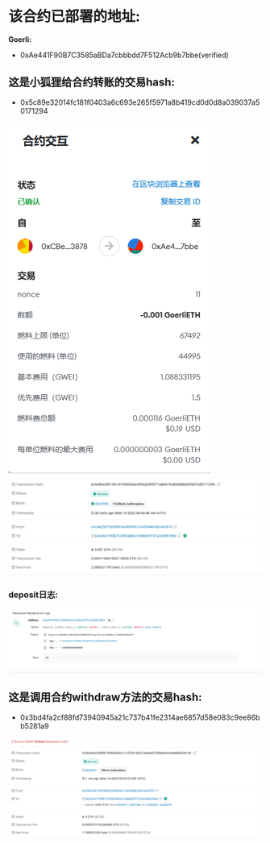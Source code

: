 # 该合约已部署的地址:<br>

**Goerli:**<br>

- 0xAe441F90B7C3585aBDa7cbbbdd7F512Acb9b7bbe(verified)

## 这是小狐狸给合约转账的交易hash:

- 0x5c89e32014fc181f0403a6c693e265f5971a8b419cd0d0d8a039037a50171294<br>

![小狐狸给合约转账的交易](图片/%E5%B0%8F%E7%8B%90%E7%8B%B8%E5%92%8C%E5%90%88%E7%BA%A6%E4%BA%A4%E4%BA%92.png)<br>
![Etherscan](图片/%E5%90%91%E5%90%88%E7%BA%A6%E8%BD%AC%E8%B4%A6.png)

### deposit日志:<br>
![deposit日志](图片/deposit%E6%97%A5%E5%BF%97.png)<br>


## 这是调用合约withdraw方法的交易hash:<br>

- 0x3bd4fa2cf88fd73940945a21c737b41fe2314ae6857d58e083c9ee86bb5281a9<br>

![调用合约withdraw方法的交易](图片/%E8%B0%83%E7%94%A8%E5%90%88%E7%BA%A6withdraw%E6%96%B9%E6%B3%95.png)